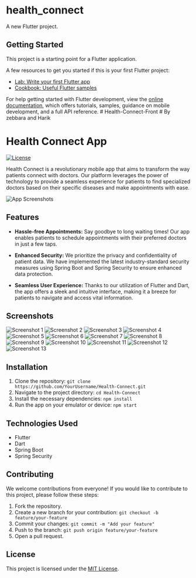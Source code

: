 # health_connect

A new Flutter project.

## Getting Started

This project is a starting point for a Flutter application.

A few resources to get you started if this is your first Flutter project:

- [Lab: Write your first Flutter app](https://docs.flutter.dev/get-started/codelab)
- [Cookbook: Useful Flutter samples](https://docs.flutter.dev/cookbook)

For help getting started with Flutter development, view the
[online documentation](https://docs.flutter.dev/), which offers tutorials,
samples, guidance on mobile development, and a full API reference.
#   H e a l t h - C o n n e c t - F r o n t 
 
 #   B y   z e b b a r a   a n d   H a r i k 
 
 

# Health Connect App

[![License](https://img.shields.io/badge/license-MIT-blue.svg)](LICENSE)

Health Connect is a revolutionary mobile app that aims to transform the way patients connect with doctors. Our platform leverages the power of technology to provide a seamless experience for patients to find specialized doctors based on their specific diseases and make appointments with ease.

![App Screenshots](screenshots.png)

## Features

- **Hassle-free Appointments:** Say goodbye to long waiting times! Our app enables patients to schedule appointments with their preferred doctors in just a few taps.

- **Enhanced Security:** We prioritize the privacy and confidentiality of patient data. We have implemented the latest industry-standard security measures using Spring Boot and Spring Security to ensure enhanced data protection.

- **Seamless User Experience:** Thanks to our utilization of Flutter and Dart, the app offers a sleek and intuitive interface, making it a breeze for patients to navigate and access vital information.

## Screenshots

![Screenshot 1](images/screenshot1.png)
![Screenshot 2](images/screenshot2.png)
![Screenshot 3](images/screenshot3.png)
![Screenshot 4](images/screenshot4.png)
![Screenshot 5](images/screenshot5.png)
![Screenshot 6](images/screenshot6.png)
![Screenshot 7](images/screenshot7.png)
![Screenshot 8](images/screenshot8.png)
![Screenshot 9](images/screenshot9.png)
![Screenshot 10](images/screenshot10.png)
![Screenshot 11](images/screenshot11.png)
![Screenshot 12](images/screenshot12.png)
![Screenshot 13](images/screenshot13.png)

## Installation

1. Clone the repository: `git clone https://github.com/YourUsername/Health-Connect.git`
2. Navigate to the project directory: `cd Health-Connect`
3. Install the necessary dependencies: `npm install`
4. Run the app on your emulator or device: `npm start`

## Technologies Used

- Flutter
- Dart
- Spring Boot
- Spring Security

## Contributing

We welcome contributions from everyone! If you would like to contribute to this project, please follow these steps:

1. Fork the repository.
2. Create a new branch for your contribution: `git checkout -b feature/your-feature`
3. Commit your changes: `git commit -m "Add your feature"`
4. Push to the branch: `git push origin feature/your-feature`
5. Open a pull request.

## License

This project is licensed under the [MIT License](LICENSE).
